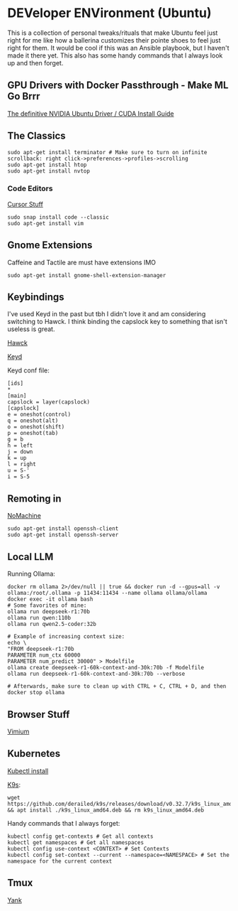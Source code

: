 # DEVeloper ENVironment (Ubuntu) 
This is a collection of personal tweaks/rituals that make Ubuntu feel just right for me like how a ballerina customizes their pointe shoes to feel just right for them.
It would be cool if this was an Ansible playbook, but I haven't made it there yet. 
This also has some handy commands that I always look up and then forget.

## GPU Drivers with Docker Passthrough - Make ML Go Brrr
[The definitive NVIDIA Ubuntu Driver / CUDA Install Guide](https://github.com/garylvov/dev_env/tree/main/setup_scripts/nvidia)

## The Classics
```
sudo apt-get install terminator # Make sure to turn on infinite scrollback: right click->preferences->profiles->scrolling
sudo apt-get install htop
sudo apt-get install nvtop
```

### Code Editors

[Cursor Stuff](https://gist.github.com/evgenyneu/5c5c37ca68886bf1bea38026f60603b6)
```
sudo snap install code --classic
sudo apt-get install vim
```

## Gnome Extensions 
Caffeine and Tactile are must have extensions IMO
```
sudo apt-get install gnome-shell-extension-manager
```

## Keybindings 

I've used Keyd in the past but tbh I didn't love it and am considering switching to Hawck. I think binding the capslock key to something that isn't useless is great.

[Hawck](https://github.com/snyball/hawck)

[Keyd](https://github.com/rvaiya/keyd)

Keyd conf file:

```
[ids]
*
[main]
capslock = layer(capslock)
[capslock]
e = oneshot(control)
q = oneshot(alt)
o = oneshot(shift)
p = oneshot(tab)
g = b
h = left
j = down
k = up
l = right
u = S-'
i = S-5
```

## Remoting in
[NoMachine](https://www.nomachine.com/)
```
sudo apt-get install openssh-client
sudo apt-get install openssh-server
```

## Local LLM 

Running Ollama: 
```
docker rm ollama 2>/dev/null || true && docker run -d --gpus=all -v ollama:/root/.ollama -p 11434:11434 --name ollama ollama/ollama
docker exec -it ollama bash
# Some favorites of mine:
ollama run deepseek-r1:70b
ollama run qwen:110b
ollama run qwen2.5-coder:32b

# Example of increasing context size:
echo \
"FROM deepseek-r1:70b
PARAMETER num_ctx 60000
PARAMETER num_predict 30000" > Modelfile
ollama create deepseek-r1-60k-context-and-30k:70b -f Modelfile
ollama run deepseek-r1-60k-context-and-30k:70b --verbose

# Afterwards, make sure to clean up with CTRL + C, CTRL + D, and then docker stop ollama
```

## Browser Stuff
[Vimium](https://vimium.github.io/)

## Kubernetes 
[Kubectl install](https://kubernetes.io/docs/tasks/tools/install-kubectl-linux/)

[K9s](https://github.com/derailed/k9s):
```
wget https://github.com/derailed/k9s/releases/download/v0.32.7/k9s_linux_amd64.deb && apt install ./k9s_linux_amd64.deb && rm k9s_linux_amd64.deb
```

Handy commands that I always forget:
```
kubectl config get-contexts # Get all contexts
kubectl get namespaces # Get all namespaces
kubectl config use-context <CONTEXT> # Set Contexts
kubectl config set-context --current --namespace=<NAMESPACE> # Set the namespace for the current context
```

## Tmux

[Yank](https://github.com/tmux-plugins/tmux-yank)
